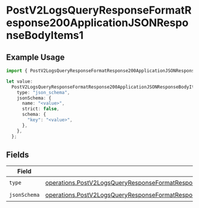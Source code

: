 # PostV2LogsQueryResponseFormatResponse200ApplicationJSONResponseBodyItems1

## Example Usage

```typescript
import { PostV2LogsQueryResponseFormatResponse200ApplicationJSONResponseBodyItems1 } from "orq-poc-typescript-multi-env-version/models/operations";

let value:
  PostV2LogsQueryResponseFormatResponse200ApplicationJSONResponseBodyItems1 = {
    type: "json_schema",
    jsonSchema: {
      name: "<value>",
      strict: false,
      schema: {
        "key": "<value>",
      },
    },
  };
```

## Fields

| Field                                                                                                                                                                                                          | Type                                                                                                                                                                                                           | Required                                                                                                                                                                                                       | Description                                                                                                                                                                                                    |
| -------------------------------------------------------------------------------------------------------------------------------------------------------------------------------------------------------------- | -------------------------------------------------------------------------------------------------------------------------------------------------------------------------------------------------------------- | -------------------------------------------------------------------------------------------------------------------------------------------------------------------------------------------------------------- | -------------------------------------------------------------------------------------------------------------------------------------------------------------------------------------------------------------- |
| `type`                                                                                                                                                                                                         | [operations.PostV2LogsQueryResponseFormatResponse200ApplicationJSONResponseBodyItems2EvalsType](../../models/operations/postv2logsqueryresponseformatresponse200applicationjsonresponsebodyitems2evalstype.md) | :heavy_check_mark:                                                                                                                                                                                             | N/A                                                                                                                                                                                                            |
| `jsonSchema`                                                                                                                                                                                                   | [operations.PostV2LogsQueryResponseFormatResponse200ApplicationJSONResponseBodyItemsJSONSchema](../../models/operations/postv2logsqueryresponseformatresponse200applicationjsonresponsebodyitemsjsonschema.md) | :heavy_check_mark:                                                                                                                                                                                             | N/A                                                                                                                                                                                                            |